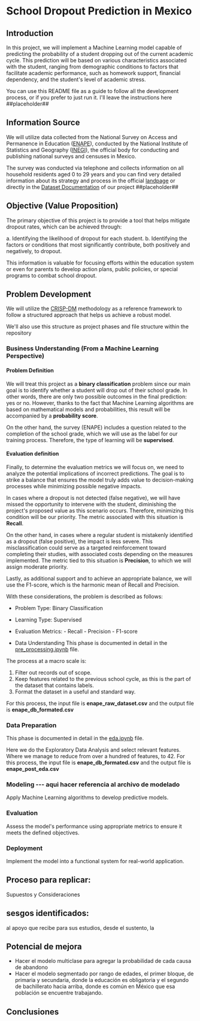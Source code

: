 # School Dropout Prediction in Mexico

## Introduction

In this project, we will implement a Machine Learning model capable of predicting the probability of a student dropping out of the current academic cycle. This prediction will be based on various characteristics associated with the student, ranging from demographic conditions to factors that facilitate academic performance, such as homework support, financial dependency, and the student's level of academic stress.

You can use this README file as a guide to follow all the development process, or if you prefer to just run it. I'll leave the instructions here ##placeholder##

## Information Source

We will utilize data collected from the National Survey on Access and Permanence in Education ([ENAPE](https://www.inegi.org.mx/programas/enape/2021/)), conducted by the National Institute of Statistics and Geography ([INEGI](https://www.inegi.org.mx/)), the official body for conducting and publishing national surveys and censuses in Mexico.

The survey was conducted via telephone and collects information on all household residents aged 0 to 29 years and you can find very detailed information about its strategy and process in the official [landpage](https://www.inegi.org.mx/programas/enape/2021/) or directly in the [Dataset Documentation](https://github.com/Maxkaizo/---_-ML-Zoomcamp-2024/tree/main/Dataset%20Documentation) of our project ##placeholder##

## Objective (Value Proposition)

The primary objective of this project is to provide a tool that helps mitigate dropout rates, which can be achieved through:

a. Identifying the likelihood of dropout for each student.
b. Identifying the factors or conditions that most significantly contribute, both positively and negatively, to dropout.

This information is valuable for focusing efforts within the education system or even for parents to develop action plans, public policies, or special programs to combat school dropout.

## Problem Development

We will utilize the [CRISP-DM](https://en.wikipedia.org/wiki/Cross-industry_standard_process_for_data_mining) methodology as a reference framework to follow a structured approach that helps us achieve a robust model.

We'll also use this structure as project phases and file structure within the repository

### Business Understanding (From a Machine Learning Perspective)

#### Problem Definition

We will treat this project as a **binary classification** problem since our main goal is to identify whether a student will drop out of their school grade. In other words, there are only two possible outcomes in the final prediction: yes or no. However, thanks to the fact that Machine Learning algorithms are based on mathematical models and probabilities, this result will be accompanied by a **probability score**.

On the other hand, the survey (ENAPE) includes a question related to the completion of the school grade, which we will use as the label for our training process. Therefore, the type of learning will be **supervised**.

#### Evaluation definition

Finally, to determine the evaluation metrics we will focus on, we need to analyze the potential implications of incorrect predictions. The goal is to strike a balance that ensures the model truly adds value to decision-making processes while minimizing possible negative impacts.

In cases where a dropout is not detected (false negative), we will have missed the opportunity to intervene with the student, diminishing the project's proposed value as this scenario occurs. Therefore, minimizing this condition will be our priority. The metric associated with this situation is **Recall**.

On the other hand, in cases where a regular student is mistakenly identified as a dropout (false positive), the impact is less severe. This misclassification could serve as a targeted reinforcement toward completing their studies, with associated costs depending on the measures implemented. The metric tied to this situation is **Precision**, to which we will assign moderate priority.

Lastly, as additional support and to achieve an appropriate balance, we will use the F1-score, which is the harmonic mean of Recall and Precision.

With these considerations, the problem is described as follows:

- Problem Type:           Binary Classification
- Learning Type:          Supervised
- Evaluation Metrics:
                        - Recall
                        - Precision
                        - F1-score

- Data Understanding
This phase is documented in detail in the [pre_processing.ipynb](https://github.com/Maxkaizo/---_-ML-Zoomcamp-2024/blob/main/pre_processing.ipynb) file.

The process at a macro scale is:

1. Filter out records out of scope.
2. Keep features related to the previous school cycle, as this is the part of the dataset that contains labels.
3. Format the dataset in a useful and standard way.

For this process, the input file is **enape_raw_dataset.csv** and the output file is **enape_db_formated.csv**

### Data Preparation 
This phase is documented in detail in the [eda.ipynb](https://github.com/Maxkaizo/---_-ML-Zoomcamp-2024/blob/main/eda.ipynb) file.

Here we do the Exploratory Data Analysis and select relevant features. Where we manage to reduce from over a hundred of features, to 42.
For this process, the input file is **enape_db_formated.csv** and the output file is **enape_post_eda.csv**

### Modeling --- aqui hacer referencia al archivo de modelado
Apply Machine Learning algorithms to develop predictive models.

### Evaluation
Assess the model's performance using appropriate metrics to ensure it meets the defined objectives.

### Deployment
Implement the model into a functional system for real-world application.

## Proceso para replicar:

Supuestos y Consideraciones

## sesgos identificados:

 al apoyo que recibe para sus estudios, desde el sustento, la

## Potencial de mejora
- Hacer el modelo multiclase para agregar la probabilidad de cada causa de abandono
- Hacer el modelo segmentado por rango de edades, el primer bloque, de primaria y secundaria, donde la educación es obligatoria y el segundo de bachillerato hacia arriba, donde es común en México que esa población se encuentre trabajando.

## Conclusiones